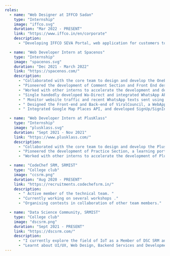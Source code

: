 ```yaml
---
roles:
  - name: "Web Designer at IFFCO Sadan"
    type: "Internship"
    image: "iffco.svg"
    duration: "Mar 2022 - PRESENT"
    link: "https://www.iffco.in/en/corporate"
    description:
      - "Developing IFFCO SEVA Portal, web application for customers to see the Historic Data of sales and prices of certain products of their interests."

  - name: "Web Developer Intern at Spacenos"
    type: "Internship"
    image: "spacenos.svg"
    duration: "Dec 2021 - March 2022"
    link: "https://spacenos.com/"
    description:
      - "Collaborated with the core team to design and develop the OneEd Portal, the customer side website."
      - "Pioneered the development of Comment Section and Front End designs."
      - "Worked with other interns to accelerate the development and deployment of Project OutRemote, Placement portal for students, colleges and industry, where experts can adopt students in college for advisory."
      - "Single handedly developed Wa-Direct and integrated WhatsApp API to send messages using phone numbers througout the world."
      - " Monitor website traffic and recent WhatsApp texts sent using Cookies."
      - " Designed the Front-end and Back-end of ViralCouncil, a WebApp for Students to help them enhance their skills based on their interests."
      - " Integrated Google Map Places API, and developed SignUp/SignIn flow using Google Authentication ."

  - name: "Web Developer Intern at PlusKlass"
    type: "Internship"
    image: "plusklass.svg"
    duration: "Sept 2021 - Nov 2021"
    link: "https://www.plusklass.com/"
    description:
      - "Collaborated with the core team to design and develop the PlusKlass Portal, the customer side app."
      - "Pioneered the development of Practice Section, a learning portal for customers."
      - "Worked with other interns to accelerate the development of PlusKlass Admin Portal, a management tool for teachers."

  - name: "CodeChef SRM, SRMIST"
    type: "College club"
    image: "ccsrm.png"
    duration: "Aug 2020 - PRESENT"
    link: "https://recruitments.codechefsrm.in/"
    description:
      - " Active member of the technical team. "
      - "Currently working on several workshops ."
      - "Organising contests in collaboration of other team members."

  - name: "Data Science Community, SRMIST"
    type: "College club"
    image: "dscsrm.png"
    duration: "Sept 2021 - PRESENT"
    link: "https://dscsrm.com/"
    description:
      - "I currently explore the field of IoT as a Member of DSC SRM and mentor associates with Data Science and Webdev."
      - "Learnt about UI/UX, Web Design, Backend Services and Development."
---
```

